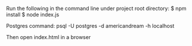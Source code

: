 Run the following in the command line under project root directory:
$ npm install
$ node index.js

Postgres command:
psql -U postgres -d americandream -h localhost

Then open index.html in a browser
